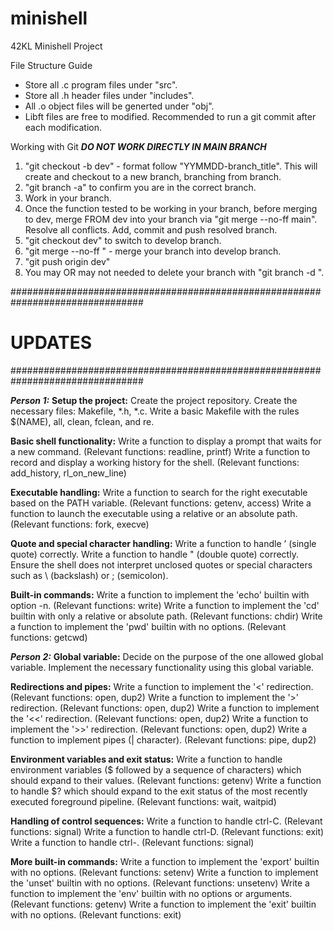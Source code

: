 # minishell
42KL Minishell Project

File Structure Guide
- Store all .c program files under "src".
- Store all .h header files under "includes".
- All .o object files will be generted under "obj".
- Libft files are free to modified. Recommended to run a git commit after each modification.

Working with Git
***DO NOT WORK DIRECTLY IN MAIN BRANCH***
1. "git checkout -b <new branch name> dev" - format follow "YYMMDD-branch_title".
    This will create and checkout to a new branch, branching from <dev> branch.
2. "git branch -a" to confirm you are in the correct branch.
3. Work in your branch.
4. Once the function tested to be working in your branch, before merging to dev,
   merge FROM dev into your branch via "git merge --no-ff main". 
   Resolve all conflicts.
   Add, commit and push resolved branch.
5. "git checkout dev" to switch to develop branch.
6. "git merge --no-ff <your branch>" - merge your branch into develop branch.
7. "git push origin dev"
8. You may OR may not needed to delete your branch with "git branch -d <your branch>".


################################################################################
#                                    UPDATES                                   #
################################################################################

***Person 1:***
**Setup the project:**
Create the project repository.
Create the necessary files: Makefile, *.h, *.c.
Write a basic Makefile with the rules $(NAME), all, clean, fclean, and re.

**Basic shell functionality:**
Write a function to display a prompt that waits for a new command. (Relevant functions: readline, printf)
Write a function to record and display a working history for the shell. (Relevant functions: add_history, rl_on_new_line)

**Executable handling:**
Write a function to search for the right executable based on the PATH variable. (Relevant functions: getenv, access)
Write a function to launch the executable using a relative or an absolute path. (Relevant functions: fork, execve)

**Quote and special character handling:**
Write a function to handle ’ (single quote) correctly.
Write a function to handle " (double quote) correctly.
Ensure the shell does not interpret unclosed quotes or special characters such as \ (backslash) or ; (semicolon).

**Built-in commands:**
Write a function to implement the 'echo' builtin with option -n. (Relevant functions: write)
Write a function to implement the 'cd' builtin with only a relative or absolute path. (Relevant functions: chdir)
Write a function to implement the 'pwd' builtin with no options. (Relevant functions: getcwd)

***Person 2:***
**Global variable:**
Decide on the purpose of the one allowed global variable.
Implement the necessary functionality using this global variable.

**Redirections and pipes:**
Write a function to implement the '<' redirection. (Relevant functions: open, dup2)
Write a function to implement the '>' redirection. (Relevant functions: open, dup2)
Write a function to implement the '<<' redirection. (Relevant functions: open, dup2)
Write a function to implement the '>>' redirection. (Relevant functions: open, dup2)
Write a function to implement pipes (| character). (Relevant functions: pipe, dup2)

**Environment variables and exit status:**
Write a function to handle environment variables ($ followed by a sequence of characters) which should expand to their values. (Relevant functions: getenv)
Write a function to handle $? which should expand to the exit status of the most recently executed foreground pipeline. (Relevant functions: wait, waitpid)

**Handling of control sequences:**
Write a function to handle ctrl-C. (Relevant functions: signal)
Write a function to handle ctrl-D. (Relevant functions: exit)
Write a function to handle ctrl-\. (Relevant functions: signal)

**More built-in commands:**
Write a function to implement the 'export' builtin with no options. (Relevant functions: setenv)
Write a function to implement the 'unset' builtin with no options. (Relevant functions: unsetenv)
Write a function to implement the 'env' builtin with no options or arguments. (Relevant functions: getenv)
Write a function to implement the 'exit' builtin with no options. (Relevant functions: exit)